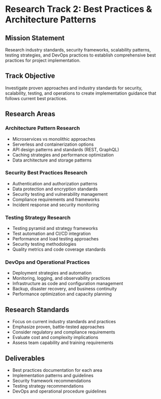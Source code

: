# Research Track 2: Best Practices & Architecture Patterns

## Mission Statement
Research industry standards, security frameworks, scalability patterns, testing strategies, and DevOps practices to establish comprehensive best practices for project implementation.

## Track Objective
Investigate proven approaches and industry standards for security, scalability, testing, and operations to create implementation guidance that follows current best practices.

## Research Areas

### Architecture Pattern Research
- Microservices vs monolithic approaches
- Serverless and containerization options
- API design patterns and standards (REST, GraphQL)
- Caching strategies and performance optimization
- Data architecture and storage patterns

### Security Best Practices Research
- Authentication and authorization patterns
- Data protection and encryption standards
- Security testing and vulnerability management
- Compliance requirements and frameworks
- Incident response and security monitoring

### Testing Strategy Research
- Testing pyramid and strategy frameworks
- Test automation and CI/CD integration
- Performance and load testing approaches
- Security testing methodologies
- Quality metrics and code coverage standards

### DevOps and Operational Practices
- Deployment strategies and automation
- Monitoring, logging, and observability practices
- Infrastructure as code and configuration management
- Backup, disaster recovery, and business continuity
- Performance optimization and capacity planning

## Research Standards
- Focus on current industry standards and practices
- Emphasize proven, battle-tested approaches
- Consider regulatory and compliance requirements
- Evaluate cost and complexity implications
- Assess team capability and training requirements

## Deliverables
- Best practices documentation for each area
- Implementation patterns and guidelines
- Security framework recommendations
- Testing strategy recommendations
- DevOps and operational procedure guidelines